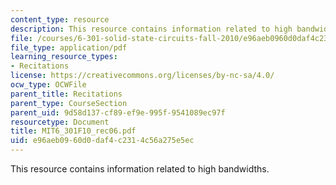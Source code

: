 ```yaml
---
content_type: resource
description: This resource contains information related to high bandwidths.
file: /courses/6-301-solid-state-circuits-fall-2010/e96aeb0960d0daf4c2314c56a275e5ec_MIT6_301F10_rec06.pdf
file_type: application/pdf
learning_resource_types:
- Recitations
license: https://creativecommons.org/licenses/by-nc-sa/4.0/
ocw_type: OCWFile
parent_title: Recitations
parent_type: CourseSection
parent_uid: 9d58d137-cf89-ef9e-995f-9541089ec97f
resourcetype: Document
title: MIT6_301F10_rec06.pdf
uid: e96aeb09-60d0-daf4-c231-4c56a275e5ec
---
```

This resource contains information related to high bandwidths.